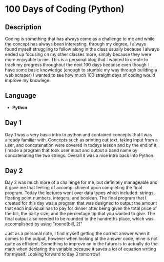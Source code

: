 <h1> 100 Days of Coding (Python) </h1>

<h2>Description</h2>
Coding is something that has always come as a challenge to me and while the concept has always been interesting, through my degree, I always found myself struggling to follow along in the class usually because I always ended up focusing on my other classes more, simply because they were more enjoyable to me. This is a personal blog that I wanted to create to track my progress throughout the next 100 days because even though I have some basic knowledge (enough to stumble my way through building a web scraper) I wanted to see how much 100 straight days of coding would improve my knowlege. 
<br />


<h2>Language</h2>

- <b>Python</b> 

<h2>Day 1 </h2>

Day 1 was a very basic intro to python and contained concepts that I was already familiar with. Concepts such as printing out text, taking input from a user, and concatenation were covered in todays lesson and by the end of it, I made a program that took user input and output a band name by concatenating the two strings. Overall it was a nice intro back into Python.

<h2>Day 2 </h2>

Day 2 was much more of a challenge for me, but definitely manageable and it gave me that feeling of accomplishment upon completing the final program. Today the lectures went over data types which included: strings, floating point numbers, integers, and boolean. The final program that I created for this day was a program that was designed to output the amount that each individual has to pay for dinner after being given the total price of the bill, the party size, and the percentage tip that you wanted to give. The final output also needed to be rounded to the hundreths place, which was accomplished by using "round(bill, 2)"
<br />

Just as a personal note, I find myself getting the correct answer when it comes to the output, however when looking at the answer code, mine is not quite as efficient. Something to improve on in the future is to actually do the math when declaring the variable because it saves a lot of equation writing for myself. Looking forward to day 3 tomorrow!

<!--
 ```diff
- text in red
+ text in green
! text in orange
# text in gray
@@ text in purple (and bold)@@
```
--!>
